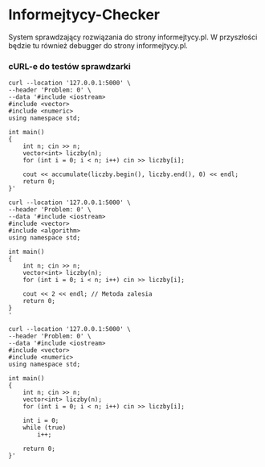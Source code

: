 # Informejtycy-Checker

System sprawdzający rozwiązania do strony informejtycy.pl. W przyszłości będzie tu również debugger do strony informejtycy.pl.

### cURL-e do testów sprawdzarki
```curl
curl --location '127.0.0.1:5000' \
--header 'Problem: 0' \
--data '#include <iostream>
#include <vector>
#include <numeric>
using namespace std;

int main()
{
    int n; cin >> n;
    vector<int> liczby(n);
    for (int i = 0; i < n; i++) cin >> liczby[i];

    cout << accumulate(liczby.begin(), liczby.end(), 0) << endl;
    return 0;
}'
```

```curl
curl --location '127.0.0.1:5000' \
--header 'Problem: 0' \
--data '#include <iostream>
#include <vector>
#include <algorithm>
using namespace std;

int main()
{
    int n; cin >> n;
    vector<int> liczby(n);
    for (int i = 0; i < n; i++) cin >> liczby[i];
    
    cout << 2 << endl; // Metoda zalesia
    return 0;
}
'
```

```curl
curl --location '127.0.0.1:5000' \
--header 'Problem: 0' \
--data '#include <iostream>
#include <vector>
#include <numeric>
using namespace std;

int main()
{
    int n; cin >> n;
    vector<int> liczby(n);
    for (int i = 0; i < n; i++) cin >> liczby[i];

    int i = 0;
    while (true)
        i++;
    
    return 0;
}'
```